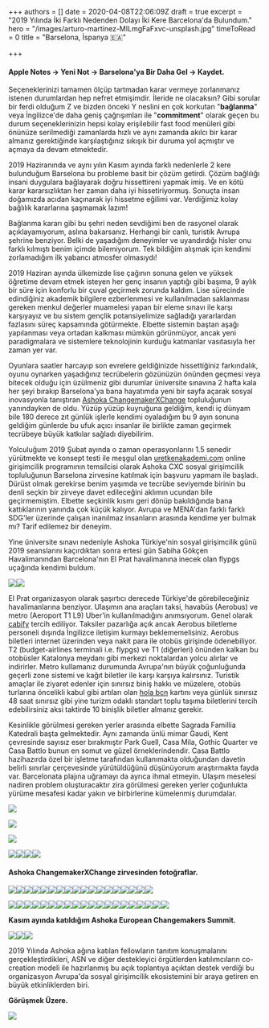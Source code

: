 +++
authors = []
date = 2020-04-08T22:06:09Z
draft = true
excerpt = "2019 Yılında İki Farklı Nedenden Dolayı İki Kere Barcelona'da Bulundum."
hero = "/images/arturo-martinez-MILmgFaFxvc-unsplash.jpg"
timeToRead = 0
title = "Barselona, İspanya 🇪🇦️"

+++
#### Apple Notes -> Yeni Not -> Barselona'ya Bir Daha Gel -> Kaydet.

Seçeneklerinizi tamamen ölçüp tartmadan karar vermeye zorlanmanız istenen durumlardan hep nefret etmişimdir. İleride ne olacaksın? Gibi sorular bir ferdi olduğum Z ve bizden önceki Y neslini en çok korkutan "**bağlanma**" veya İngilizce'de daha geniş çağrışımları ile "**commitment**" olarak geçen bu durum seçeneklerinizin hepsi kolay erişilebilir fast food menüleri gibi önünüze serilmediği zamanlarda hızlı ve aynı zamanda akılcı bir karar almanız gerektiğinde karşılaştığınız sıkışık bir duruma yol açmıştır ve açmaya da devam etmektedir.

2019 Haziranında ve aynı yılın Kasım ayında farklı nedenlerle 2 kere bulunduğum Barselona bu probleme basit bir çözüm getirdi. Çözüm bağlılığı insani duygulara bağlayarak doğru hissettireni yapmak imiş. Ve en kötü karar kararsızlıktan her zaman daha iyi hissetiriyormuş. Sonuçta insan doğamızda acıdan kaçınarak iyi hissetme eğilimi var. Verdiğimiz kolay bağlılık kararlarına şaşmamak lazım!

Bağlanma kararı gibi bu şehri neden sevdiğimi ben de rasyonel olarak açıklayamıyorum, aslına bakarsanız. Herhangi bir canlı, turistik Avrupa şehrine benziyor. Belki de yaşadığım deneyimler ve uyandırdığı hisler onu farklı kılmıştı benim içimde bilemiyorum. Tek bildiğim alışmak için kendimi zorlamadığım ilk yabancı atmosfer olmasıydı!

2019 Haziran ayında ülkemizde lise çağının sonuna gelen ve yüksek öğretime devam etmek isteyen her genç insanın yaptığı gibi başıma, 9 aylık bir süre için konforlu bir çuval geçirmek zorunda kaldım. Lise sürecinde edindiğiniz akademik bilgilere ezberlenmesi ve kullanılmadan saklanması gereken menkul değerler muamelesi yapan bir eleme sınavı ile karşı karşıyayız ve bu sistem gençlik potansiyelimize sağladığı yararlardan fazlasını süreç kapsamında götürmekte. Elbette sistemin baştan aşağı yapılanması veya ortadan kalkması mümkün görünmüyor, ancak yeni paradigmalara ve sistemlere teknolojinin kurduğu katmanlar vasıtasıyla her zaman yer var.

Oyunlara saatler harcayıp son evrelere geldiğinizde hissettiğiniz farkındalık, oyunu oynarken yaşadığınız tecrübelerin gözünüzün önünden geçmesi veya bitecek olduğu için üzülmeniz gibi durumlar üniversite sınavına 2 hafta kala her şeyi bırakıp Barselona'ya bana hayatımda yeni bir sayfa açarak sosyal inovasyonla tanıştıran [Ashoka ChangemakerXChange](https://changemakerxchange.org) topluluğunun yanındayken de oldu. Yüzüp yüzüp kuyruğuna geldiğim, kendi iç dünyam bile 180 derece zıt günlük işlerle kendimi oyaladığım bu 9 ayın sonuna geldiğim günlerde bu ufuk açıcı insanlar ile birlikte zaman geçirmek tecrübeye büyük katkılar sağladı diyebilirim.

Yolculuğum 2019 Şubat ayında o zaman operasyonlarını 1.5 senedir yürütmekte ve konsept testi ile meşgul olan [uretkenakademi.com](https://uretkenakademi.com/hakkinda.html) online girişimcilik programının temsilcisi olarak Ashoka CXC sosyal girişimcilik topluluğunun Barselona zirvesine katılmak için başvuru yapmam ile başladı. Dürüst olmak gerekirse benim yaşımda ve tecrübe seviyemde birinin bu denli seçkin bir zirveye davet edileceğini aklımın ucundan bile geçirmemiştim. Elbette seçkinlik kısmı geri dönüp bakıldığında bana kattıklarının yanında çok küçük kalıyor. Avrupa ve MENA'dan farklı farklı SDG'ler üzerinde çalışan inanılmaz insanların arasında kendime yer bulmak mı? Tarif edilemez bir deneyim.

Yine üniversite sınavı nedeniyle Ashoka Türkiye'nin sosyal girişimcilik günü 2019 seanslarını kaçırdıktan sonra ertesi gün Sabiha Gökçen Havalimanından Barcelona'nın El Prat havalimanına inecek olan flypgs uçağında kendimi buldum.

![](/images/img_20190529_115525249_hdr-500.jpg)![](/images/IMG_20190529_090147023_HDR-500.jpg)

El Prat organizasyon olarak şaşırtıcı derecede Türkiye'de görebileceğiniz havalimanlarına benziyor. Ulaşımın ana araçları taksi, havabüs (Aerobus) ve metro (Aeroport T1 L9) Uber'in kullanılmadığını anımsıyorum. Genel olarak [cabify](https://cabify.com) tercih ediliyor. Taksiler pazarlığa açık ancak Aerobus biletleme personeli dışında İngilizce iletişim kurmayı beklememelisiniz. Aerobus biletleri internet üzerinden veya nakit para ile otobüs girişinde ödenebiliyor. T2 (budget-airlines terminali i.e. flypgs) ve T1 (diğerleri) önünden kalkan bu otobüsler Katalonya meydanı gibi merkezi noktalardan yolcu alırlar ve indirirler. Metro kullamanız durumunda Avrupa'nın büyük çoğunluğunda geçerli zone sistemi ve kağıt biletler ile karşı karşıya kalırsınız. Turistik amaçlar ile ziyaret edenler için sınırsız biniş hakkı ve müzelere, otobüs turlarına öncelikli kabul gibi artıları olan [hola bcn](https://www.tmb.cat/en/barcelona-fares-metro-bus/tickets-visit-barcelona/barcelona-travel-card-hola-bcn) kartını veya günlük sınırsız 48 saat sınırsız gibi yine turizm odaklı standart toplu taşıma biletlerini tercih edebilirsiniz aksi taktirde 10 binişlik biletler almanız gerekir.

Kesinlikle görülmesi gereken yerler arasında elbette Sagrada Famillia Katedrali başta gelmektedir. Aynı zamanda ünlü mimar Gaudi, Kent çevresinde sayısız eser bırakmıştır Park Guell, Casa Mila, Gothic Quarter ve Casa Battlo bunun en somut ve güzel örneklerindendir. Casa Battlo hazihazırda özel bir işletme tarafından kullanımakta olduğundan davetin belirli sınırlar çerçevesinde yürütüldüğünü düşünüyorum araştırmakta fayda var. Barcelonata plajına uğramayı da ayrıca ihmal etmeyin. Ulaşım meselesi nadiren problem oluşturacaktır zira görülmesi gereken yerler çoğunlukta yürüme mesafesi kadar yakın ve birbirlerine kümelenmiş durumdalar.

![](/images/IMG_1777-500.jpg)

![](/images/IMG_1819-500.jpg)

![](/images/IMG_1829-500.jpg)

![](/images/IMG_1830-500.jpg)![](/images/IMG_1852-500.jpg)![](/images/IMG_20190602_122155090-500.jpg)![](/images/IMG-20190602-WA0022-500.jpg)

#### Ashoka ChangemakerXChange zirvesinden fotoğraflar.

![](/images/img-20190530-wa0011-500.jpg)![](/images/img-20190601-wa0011-500.jpg)![](/images/img-20190601-wa0023-500.jpg)![](/images/IMG_20190529_202342730_HDR-500.jpg)![](/images/IMG_20190530_114659982-500.jpg)![](/images/IMG_20190531_100353141-500.jpg)![](/images/IMG_20190531_104028212-500.jpg)![](/images/IMG_20190531_191455229-500.jpg)![](/images/IMG_20190602_104621394_HDR-500.jpg)![](/images/IMG_20190602_111226312-500.jpg)![](/images/IMG-20190529-WA0023-500.jpg)![](/images/IMG-20190530-WA0009-500.jpg)![](/images/IMG-20190530-WA0010-500.jpg)![](/images/IMG-20190530-WA0012-500.jpg)![](/images/IMG-20190530-WA0013-500.jpg)![](/images/IMG-20190530-WA0015-500.jpg)![](/images/IMG-20190530-WA0016-500.jpg)![](/images/IMG-20190530-WA0017-500.jpg)

![](/images/img_20190601_192531257-500.jpg)![](/images/IMG-20190530-WA0018-500.jpg)![](/images/IMG-20190530-WA0019-500.jpg)![](/images/IMG-20190530-WA0020-500.jpg)![](/images/IMG-20190530-WA0027-500.jpg)![](/images/IMG-20190530-WA0031-500.jpg)![](/images/IMG-20190601-WA0005-500.jpg)![](/images/IMG-20190601-WA0008-500.jpg)![](/images/IMG-20190601-WA0009-500.jpg)![](/images/IMG-20190601-WA0012-500.jpg)![](/images/IMG-20190601-WA0013-500.jpg)![](/images/IMG-20190601-WA0014-500.jpg)![](/images/IMG-20190601-WA0016-500.jpg)![](/images/IMG-20190601-WA0017-500.jpg)![](/images/IMG-20190601-WA0018-500.jpg)![](/images/IMG-20190601-WA0019-500.jpg)![](/images/IMG-20190601-WA0020-500.jpg)![](/images/IMG-20190601-WA0022-500.jpg)![](/images/IMG-20190601-WA0025-500.jpg)![](/images/IMG-20190602-WA0005-500.jpg)

**Kasım ayında katıldığım Ashoka European Changemakers Summit.**

![](/images/0819E487-81F9-4805-8615-2C5D17638C35-500.jpg)![](/images/IMG_1865-500.jpg)![](/images/IMG_1940-500.jpg)

2019 Yılında Ashoka ağına katılan fellowların tanıtım konuşmalarını gerçekleştirdikleri, ASN ve diğer destekleyici örgütlerden katılımcıların co-creation modeli ile hazırlanmış bu açık toplantıya açıktan destek verdiği bu organizasyon Avrupa'da sosyal girişimcilik ekosistemini bir araya getiren en büyük etkinliklerden biri.

**Görüşmek Üzere.**

![](/images/IMG-20190601-WA0015-500.jpg)